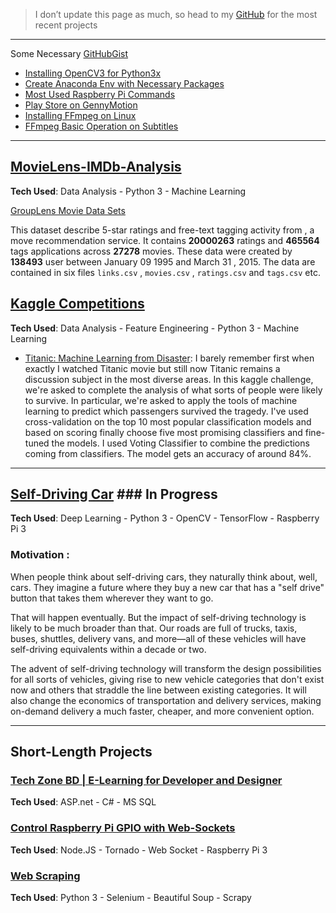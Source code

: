 
> I don’t update this page as much, so head to my [GitHub](https://github.com/iphton) for the most recent projects

---

Some Necessary [GitHubGist](https://gist.github.com/iphton) 
- [Installing OpenCV3 for Python3x](https://gist.github.com/iphton/4af8e9a3accfdcf2511ee4ced26a1d77)
- [Create Anaconda Env with Necessary Packages](https://gist.github.com/iphton/ecf250c2d49af73fdeb92982723d7016)
- [Most Used Raspberry Pi Commands](https://gist.github.com/iphton/92c29a45ffdd73b0e327301840e9b3b3)
- [Play Store on GennyMotion](https://gist.github.com/iphton/dd4fcbf4e1c3fe809ba01cfe2d6a0892)
- [Installing FFmpeg on Linux](https://gist.github.com/iphton/1a251a673a3eeb985930392ea4440f74)
- [FFmpeg Basic Operation on Subtitles](https://gist.github.com/iphton/7d5511941970e8b448453980f47f9ec3)

---


## [MovieLens-IMDb-Analysis](https://github.com/iphton/MovieLens-IMDB-Analysis)
**Tech Used**: Data Analysis - Python 3 - Machine Learning

[GroupLens Movie Data Sets](http://grouplens.org/datasets/)

This dataset describe 5-star ratings and free-text tagging activity from , a move recommendation service. It contains **20000263** ratings and **465564** tags applications across **27278** movies. These data were created by **138493** user between January 09 1995 and March 31 , 2015. The data are contained in six files `links.csv` , `movies.csv` , `ratings.csv` and `tags.csv` etc.


## [Kaggle Competitions](https://github.com/iphton/Kaggle-Competition)
**Tech Used**: Data Analysis - Feature Engineering - Python 3 - Machine Learning

- [Titanic: Machine Learning from Disaster](http://nbviewer.jupyter.org/github/iphton/Kaggle-Competition/blob/gh-pages/Titanic%20Competition/Notebook/Predict%20survival%20on%20the%20Titanic.ipynb#5-bullet): I barely remember first when exactly I watched Titanic movie but still now Titanic remains a discussion subject in the most diverse areas. In this kaggle challenge, we're asked to complete the analysis of what sorts of people were likely to survive. In particular, we're asked to apply the tools of machine learning to predict which passengers survived the tragedy. I've used cross-validation on the top 10 most popular classification models and based on scoring finally choose five most promising classifiers and fine-tuned the models. I used Voting Classifier to combine the predictions coming from classifiers. The model gets an accuracy of around 84%. 

---

## [Self-Driving Car](https://github.com/iphton/Self-Driving-Car) ### In Progress
**Tech Used**: Deep Learning - Python 3 - OpenCV - TensorFlow - Raspberry Pi 3 

### Motivation :
When people think about self-driving cars, they naturally think about, well, cars. They imagine a future where they buy a new car that has a "self drive" button that takes them wherever they want to go.

That will happen eventually. But the impact of self-driving technology is likely to be much broader than that. Our roads are full of trucks, taxis, buses, shuttles, delivery vans, and more—all of these vehicles will have self-driving equivalents within a decade or two.

The advent of self-driving technology will transform the design possibilities for all sorts of vehicles, giving rise to new vehicle categories that don't exist now and others that straddle the line between existing categories. It will also change the economics of transportation and delivery services, making on-demand delivery a much faster, cheaper, and more convenient option.

---

## Short-Length Projects

### [Tech Zone BD | E-Learning for Developer and Designer](https://github.com/iphton/Tech-Zone)
**Tech Used**: ASP.net - C# - MS SQL

### [Control Raspberry Pi GPIO with Web-Sockets](https://github.com/iphton/Raspberry-Pi-WebSocket)
**Tech Used**: Node.JS - Tornado - Web Socket - Raspberry Pi 3

### [Web Scraping](https://github.com/iphton/Data-Scraping)
**Tech Used**: Python 3 - Selenium - Beautiful Soup - Scrapy
